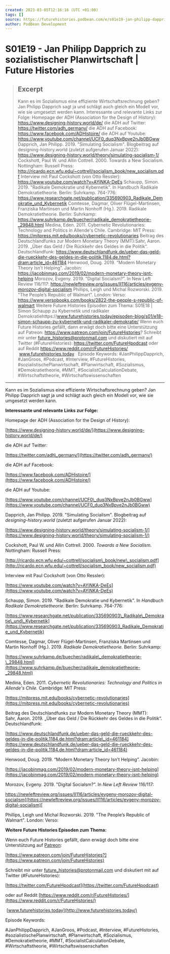 ```yaml
---
created: 2023-03-05T12:16:16 (UTC +01:00)
tags: []
source: https://futurehistories.podbean.com/e/s01e19-jan-philipp-dapprich/
author: PodBean Development
---
```


# S01E19 - Jan Philipp Dapprich zu sozialistischer Planwirtschaft | Future Histories

> ## Excerpt
> Kann es im Sozialismus eine effiziente Wirtschaftsrechnung geben? Jan Philipp Dapprich sagt ja und schlägt auch gleich ein Modell vor, wie sie umgesetzt werden kann.
Interessante und relevante Links zur Folge:
Homepage der ADH (Association for the Design of History):
https://www.designing-history.world/de/
die ADH auf Twitter:
https://twitter.com/adh_germany/
die ADH auf Facebook:
https://www.facebook.com/ADHistoire/
die ADH auf Youtube:
https://www.youtube.com/channel/UCF0_duq3NxBpve2nJb0BGww
Dapprich, Jan Philipp. 2019. "Simulating Socialism". Blogbeitrag auf designing-history.world (zuletzt aufgerufen Januar 2022):
https://www.designing-history.world/theory/simulating-socialism-1/
Cockshott, Paul W. und Allin Cottrell. 2000. Towards a New Socialism. Nottingham: Russell Press:
http://ricardo.ecn.wfu.edu/~cottrell/socialism_book/new_socialism.pdf
Interview mit Paul Cockshott (von Otto Ressler):
https://www.youtube.com/watch?v=AYiNKA-DeEs
Schaupp, Simon. 2019. "Radikale Demokratie und Kybernetik". In Handbuch Radikale Demokratietheorie. Berlin: Suhrkamp. 764-776:
https://www.researchgate.net/publication/335690903_Radikale_Demokratie_und_Kybernetik
Comtesse, Dagmar, Oliver Flügel-Martinsen, Franziska Martinsen und Martin Nonhoff (Hg.). 2019. Radikale Demokratietheorie. Berlin: Suhrkamp:
https://www.suhrkamp.de/buecher/radikale_demokratietheorie-_29848.html
Medina, Eden. 2011. Cybernetic Revolutionaries: Technology and Politics in Allende's Chile. Cambridge: MIT Press:
https://mitpress.mit.edu/books/cybernetic-revolutionaries
Beitrag des Deutschlandfunks zur Modern Monetary Theory (MMT):Sahr, Aaron. 2019. „Über das Geld / Die Rückkehr des Geldes in die Politik“. Deutschlandfunk:
https://www.deutschlandfunk.de/ueber-das-geld-die-rueckkehr-des-geldes-in-die-politik.1184.de.html?dram:article_id=461184
Henwood, Doug. 2019. “Modern Monetary Theory Isn’t Helping”. Jacobin:
https://jacobinmag.com/2019/02/modern-monetary-theory-isnt-helping
Morozov, Evgeny. 2019. "Digital Socialsm?”. In New Left Review 116/117:
https://newleftreview.org/issues/II116/articles/evgeny-morozov-digital-socialism
Phillips, Leigh und Michal Rozworski. 2019. "The People’s Republic of Walmart". London: Verso:
https://www.versobooks.com/books/2822-the-people-s-republic-of-walmart
Weitere Future Histories Episoden zum Thema:
S01E18 | Simon Schaupp zu Kybernetik und radikaler Demokratiehttps://www.futurehistories.today/episoden-blog/s01/e18-simon-schaupp-zu-kybernetik-und-radikaler-demokratie/
Wenn euch Future Histories gefällt, dann erwägt doch bitte eine Unterstützung auf Patreon:
https://www.patreon.com/join/FutureHistories?
Schreibt mir unter future_histories@protonmail.com und diskutiert mit auf Twitter (#FutureHistories):
https://twitter.com/FutureHpodcast
oder auf Reddit https://www.reddit.com/r/FutureHistories/
 www.futurehistories.today
 
Episode Keywords:
#JanPhilippDapprich, #JanGroos, #Podcast, #Interview, #FutureHistories, #sozialistischePlanwirtschaft, #Planwirtschaft, #Sozialismus, #Demokratietheorie, #MMT, #SocialistCalculationDebate, #Wirtschaftstheorie, #Wirtschaftswissenschaften

---
Kann es im Sozialismus eine effiziente Wirtschaftsrechnung geben? Jan Philipp Dapprich sagt ja und schlägt auch gleich ein Modell vor, wie sie umgesetzt werden kann.

**Interessante und relevante Links zur Folge:**

  
Homepage der ADH (Association for the Design of History):

[https://www.designing-history.world/de/](https://www.designing-history.world/de/)

  
die ADH auf Twitter:

[https://twitter.com/adh\_germany/](https://twitter.com/adh_germany/)

  
die ADH auf Facebook:

[https://www.facebook.com/ADHistoire/](https://www.facebook.com/ADHistoire/)

  
die ADH auf Youtube:

[https://www.youtube.com/channel/UCF0\_duq3NxBpve2nJb0BGww](https://www.youtube.com/channel/UCF0_duq3NxBpve2nJb0BGww)

  
Dapprich, Jan Philipp. 2019. "Simulating Socialism". Blogbeitrag auf _designing-history.world_ (zuletzt aufgerufen Januar 2022):

[https://www.designing-history.world/theory/simulating-socialism-1/](https://www.designing-history.world/theory/simulating-socialism-1/)

  
Cockshott, Paul W. und Allin Cottrell. 2000. _Towards a New Socialism._ Nottingham: Russell Press:

[http://ricardo.ecn.wfu.edu/~cottrell/socialism\_book/new\_socialism.pdf](http://ricardo.ecn.wfu.edu/~cottrell/socialism_book/new_socialism.pdf)

  
Interview mit Paul Cockshott (von Otto Ressler):

[https://www.youtube.com/watch?v=AYiNKA-DeEs](https://www.youtube.com/watch?v=AYiNKA-DeEs)

  
Schaupp, Simon. 2019. "Radikale Demokratie und Kybernetik". In _Handbuch Radikale Demokratietheorie_. Berlin: Suhrkamp. 764-776:

[https://www.researchgate.net/publication/335690903\_Radikale\_Demokratie\_und\_Kybernetik](https://www.researchgate.net/publication/335690903_Radikale_Demokratie_und_Kybernetik)

  
Comtesse, Dagmar, Oliver Flügel-Martinsen, Franziska Martinsen und Martin Nonhoff (Hg.). 2019. _Radikale Demokratietheorie._ Berlin: Suhrkamp:

[https://www.suhrkamp.de/buecher/radikale\_demokratietheorie-\_29848.html](https://www.suhrkamp.de/buecher/radikale_demokratietheorie-_29848.html)

  
Medina, Eden. 2011. _Cybernetic Revolutionaries: Technology and Politics in Allende's Chile._ Cambridge: MIT Press:

[https://mitpress.mit.edu/books/cybernetic-revolutionaries](https://mitpress.mit.edu/books/cybernetic-revolutionaries)

  
Beitrag des Deutschlandfunks zur Modern Monetary Theory (MMT):  
Sahr, Aaron. 2019. „Über das Geld / Die Rückkehr des Geldes in die Politik“. Deutschlandfunk:

  
[https://www.deutschlandfunk.de/ueber-das-geld-die-rueckkehr-des-geldes-in-die-politik.1184.de.html?dram:article\_id=461184](https://www.deutschlandfunk.de/ueber-das-geld-die-rueckkehr-des-geldes-in-die-politik.1184.de.html?dram:article_id=461184)

  
Henwood, Doug. 2019. “Modern Monetary Theory Isn’t Helping”. Jacobin:

[https://jacobinmag.com/2019/02/modern-monetary-theory-isnt-helping](https://jacobinmag.com/2019/02/modern-monetary-theory-isnt-helping)

  
Morozov, Evgeny. 2019. "Digital Socialsm?”. In _New Left Review_ 116/117:

[https://newleftreview.org/issues/II116/articles/evgeny-morozov-digital-socialism](https://newleftreview.org/issues/II116/articles/evgeny-morozov-digital-socialism)[  
](https://jacobinmag.com/2019/02/modern-monetary-theory-isnt-helping)

  
Phillips, Leigh und Michal Rozworski. 2019. "The People’s Republic of Walmart". London: Verso:

**Weitere Future Histories Episoden zum Thema:**

  
Wenn euch Future Histories gefällt, dann erwägt doch bitte eine Unterstützung auf [Patreon](https://www.patreon.com/join/FutureHistories):

[https://www.patreon.com/join/FutureHistories?](https://www.patreon.com/join/FutureHistories)

Schreibt mir unter [future\_histories@protonmail.com](mailto:future_histories@protonmail.com) und diskutiert mit auf Twitter (#FutureHistories):

[https://twitter.com/FutureHpodcast](https://twitter.com/FutureHpodcast)

oder auf Reddit [https://www.reddit.com/r/FutureHistories/](https://www.reddit.com/r/FutureHistories/)

 [www.futurehistories.today](http://www.futurehistories.today/)

Episode Keywords:

#JanPhilippDapprich, #JanGroos, #Podcast, #Interview, #FutureHistories, #sozialistischePlanwirtschaft, #Planwirtschaft, #Sozialismus, #Demokratietheorie, #MMT, #SocialistCalculationDebate, #Wirtschaftstheorie, #Wirtschaftswissenschaften
